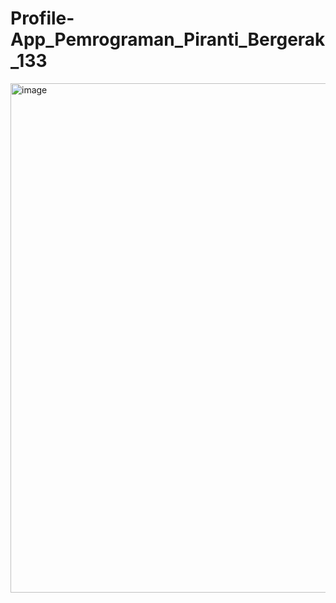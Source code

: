 # Profile-App_Pemrograman_Piranti_Bergerak_133

<img width="834" height="815" alt="image" src="https://github.com/user-attachments/assets/52c9c1cd-8b2e-4926-87a3-ec9aad898d6b" />
